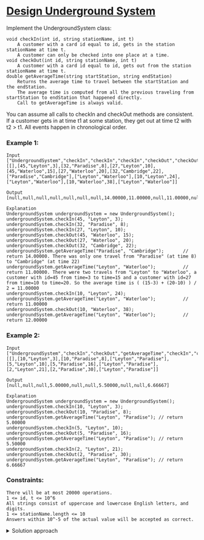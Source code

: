 # [Design Underground System](https://leetcode.com/problems/design-underground-system/)

Implement the UndergroundSystem class:

    void checkIn(int id, string stationName, int t)
        A customer with a card id equal to id, gets in the station stationName at time t.
        A customer can only be checked into one place at a time.
    void checkOut(int id, string stationName, int t)
        A customer with a card id equal to id, gets out from the station stationName at time t.
    double getAverageTime(string startStation, string endStation)
        Returns the average time to travel between the startStation and the endStation.
        The average time is computed from all the previous traveling from startStation to endStation that happened directly.
        Call to getAverageTime is always valid.

You can assume all calls to checkIn and checkOut methods are consistent. If a customer gets in at time t1 at some station, they get out at time t2 with t2 > t1. All events happen in chronological order.

 

### Example 1:

    Input
    ["UndergroundSystem","checkIn","checkIn","checkIn","checkOut","checkOut","checkOut","getAverageTime","getAverageTime","checkIn","getAverageTime","checkOut","getAverageTime"]
    [[],[45,"Leyton",3],[32,"Paradise",8],[27,"Leyton",10],[45,"Waterloo",15],[27,"Waterloo",20],[32,"Cambridge",22],["Paradise","Cambridge"],["Leyton","Waterloo"],[10,"Leyton",24],["Leyton","Waterloo"],[10,"Waterloo",38],["Leyton","Waterloo"]]

    Output
    [null,null,null,null,null,null,null,14.00000,11.00000,null,11.00000,null,12.00000]

    Explanation
    UndergroundSystem undergroundSystem = new UndergroundSystem();
    undergroundSystem.checkIn(45, "Leyton", 3);
    undergroundSystem.checkIn(32, "Paradise", 8);
    undergroundSystem.checkIn(27, "Leyton", 10);
    undergroundSystem.checkOut(45, "Waterloo", 15);
    undergroundSystem.checkOut(27, "Waterloo", 20);
    undergroundSystem.checkOut(32, "Cambridge", 22);
    undergroundSystem.getAverageTime("Paradise", "Cambridge");       // return 14.00000. There was only one travel from "Paradise" (at time 8) to "Cambridge" (at time 22)
    undergroundSystem.getAverageTime("Leyton", "Waterloo");          // return 11.00000. There were two travels from "Leyton" to "Waterloo", a customer with id=45 from time=3 to time=15 and a customer with id=27 from time=10 to time=20. So the average time is ( (15-3) + (20-10) ) / 2 = 11.00000
    undergroundSystem.checkIn(10, "Leyton", 24);
    undergroundSystem.getAverageTime("Leyton", "Waterloo");          // return 11.00000
    undergroundSystem.checkOut(10, "Waterloo", 38);
    undergroundSystem.getAverageTime("Leyton", "Waterloo");          // return 12.00000

### Example 2:

    Input
    ["UndergroundSystem","checkIn","checkOut","getAverageTime","checkIn","checkOut","getAverageTime","checkIn","checkOut","getAverageTime"]
    [[],[10,"Leyton",3],[10,"Paradise",8],["Leyton","Paradise"],[5,"Leyton",10],[5,"Paradise",16],["Leyton","Paradise"],[2,"Leyton",21],[2,"Paradise",30],["Leyton","Paradise"]]

    Output
    [null,null,null,5.00000,null,null,5.50000,null,null,6.66667]

    Explanation
    UndergroundSystem undergroundSystem = new UndergroundSystem();
    undergroundSystem.checkIn(10, "Leyton", 3);
    undergroundSystem.checkOut(10, "Paradise", 8);
    undergroundSystem.getAverageTime("Leyton", "Paradise"); // return 5.00000
    undergroundSystem.checkIn(5, "Leyton", 10);
    undergroundSystem.checkOut(5, "Paradise", 16);
    undergroundSystem.getAverageTime("Leyton", "Paradise"); // return 5.50000
    undergroundSystem.checkIn(2, "Leyton", 21);
    undergroundSystem.checkOut(2, "Paradise", 30);
    undergroundSystem.getAverageTime("Leyton", "Paradise"); // return 6.66667

 

### Constraints:

    There will be at most 20000 operations.
    1 <= id, t <= 10^6
    All strings consist of uppercase and lowercase English letters, and digits.
    1 <= stationName.length <= 10
    Answers within 10^-5 of the actual value will be accepted as correct.
    
<details>
  <summary>Solution approach</summary>
  Keep two tables, one which tracks which id is checked in with starting station and time information, and the other pairing each start and end station, keeping total travel time 
  and travel counts to calculate average time.
</details>

